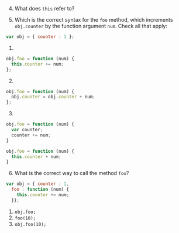 4. What does `this` refer to?

5. Which is the correct syntax for the `foo` method, which increments `obj.counter` by the function argument `num`. Check all that apply:
```js
var obj = { counter : 1 };
```
1.
```js
obj.foo = function (num) {
  this.counter += num;
};
```
2.
```js
obj.foo = function (num) {
  obj.counter = obj.counter + num;
};
```

3.
```js
obj.foo = function (num) {
  var counter;
  counter += num;
}
```

```js
obj.foo = function (num) {
  this.counter + num;
}
```

6. What is the correct way to call the method `foo`?
```js
var obj = { counter : 1,
  foo : function (num) {
    this.counter += num;
  }};
```

1. `obj.foo;`
2. `foo(10);`
3. `obj.foo(10);`

